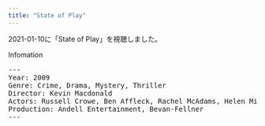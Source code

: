 ```yaml
---
title: "State of Play"
---
```

2021-01-10に「State of Play」を視聴しました。

Infomation
<pre>
---
Year: 2009
Genre: Crime, Drama, Mystery, Thriller
Director: Kevin Macdonald
Actors: Russell Crowe, Ben Affleck, Rachel McAdams, Helen Mirren
Production: Andell Entertainment, Bevan-Fellner
---
</pre>